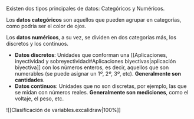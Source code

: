 Existen dos tipos principales de datos: Categóricos y Numéricos.

Los **datos categóricos** son aquellos que pueden agrupar en categorías, como podría ser el color de ojos.

Los **datos numéricos**, a su vez, se dividen en dos categorías más, los discretos y los continuos.

- **Datos discretos**: Unidades que conforman una [[Aplicaciones, inyectividad y sobreyectividad#Aplicaciones biyectivas|aplicación biyectiva]] con los números enteros, es decir, aquellos que son numerables (se puede asignar un $1º$, $2º$, $3º$, etc). **Generalmente son cantidades**.
- **Datos continuos**: Unidades que no son discretas, por ejemplo, las que se midan con números reales. **Generalmente son mediciones**, como el voltaje, el peso, etc.

![[Clasificación de variables.excalidraw|100%]]
